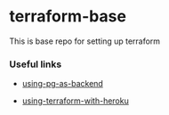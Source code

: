 # terraform-base
This is base repo for setting up terraform

### Useful links
- [using-pg-as-backend](https://www.terraform.io/docs/backends/types/pg.html)

- [using-terraform-with-heroku](https://devcenter.heroku.com/articles/using-terraform-with-heroku)
